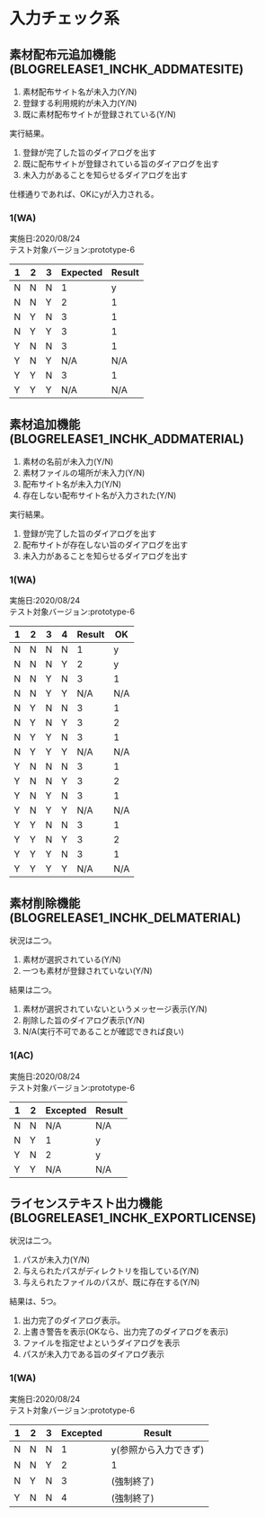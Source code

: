 # 入力チェック系
## 素材配布元追加機能(BLOGRELEASE1_INCHK_ADDMATESITE)
1. 素材配布サイト名が未入力(Y/N)
2. 登録する利用規約が未入力(Y/N)
3. 既に素材配布サイトが登録されている(Y/N)

実行結果。
1. 登録が完了した旨のダイアログを出す
2. 既に配布サイトが登録されている旨のダイアログを出す
3. 未入力があることを知らせるダイアログを出す

仕様通りであれば、OKにyが入力される。

### 1(WA)
実施日:2020/08/24  
テスト対象バージョン:prototype-6

| 1 | 2 | 3 | Expected | Result |
| - | - | - | ------ | -- |
| N | N | N | 1      |y
| N | N | Y | 2      |1
| N | Y | N | 3      |1
| N | Y | Y | 3      |1
| Y | N | N | 3      |1
| Y | N | Y | N/A    |N/A
| Y | Y | N | 3      |1
| Y | Y | Y | N/A    |N/A

## 素材追加機能(BLOGRELEASE1_INCHK_ADDMATERIAL)
1. 素材の名前が未入力(Y/N)
2. 素材ファイルの場所が未入力(Y/N)
3. 配布サイト名が未入力(Y/N)
4. 存在しない配布サイト名が入力された(Y/N)

実行結果。

1. 登録が完了した旨のダイアログを出す
2. 配布サイトが存在しない旨のダイアログを出す
3. 未入力があることを知らせるダイアログを出す

### 1(WA)
実施日:2020/08/24  
テスト対象バージョン:prototype-6

| 1 | 2 | 3 | 4 | Result | OK |
| - | - | - | - | ------ | --- |
| N | N | N | N | 1      |y
| N | N | N | Y | 2      |y
| N | N | Y | N | 3      |1
| N | N | Y | Y | N/A    |N/A
| N | Y | N | N | 3      |1
| N | Y | N | Y | 3      |2
| N | Y | Y | N | 3      |1
| N | Y | Y | Y | N/A    |N/A
| Y | N | N | N | 3      |1
| Y | N | N | Y | 3      |2
| Y | N | Y | N | 3      |1
| Y | N | Y | Y | N/A    |N/A
| Y | Y | N | N | 3      |1
| Y | Y | N | Y | 3      |2
| Y | Y | Y | N | 3      |1
| Y | Y | Y | Y | N/A    |N/A

## 素材削除機能(BLOGRELEASE1_INCHK_DELMATERIAL)
状況は二つ。  

1. 素材が選択されている(Y/N)
2. 一つも素材が登録されていない(Y/N)

結果は二つ。

1. 素材が選択されていないというメッセージ表示(Y/N)
2. 削除した旨のダイアログ表示(Y/N)
3. N/A(実行不可であることが確認できれば良い)

### 1(AC)
実施日:2020/08/24  
テスト対象バージョン:prototype-6

| 1 | 2 | Excepted | Result |
| - | - | ------ | --- |
| N | N | N/A    |N/A
| N | Y | 1      |y
| Y | N | 2      |y
| Y | Y | N/A    |N/A

## ライセンステキスト出力機能(BLOGRELEASE1_INCHK_EXPORTLICENSE)
状況は二つ。  
1. パスが未入力(Y/N)
2. 与えられたパスがディレクトリを指している(Y/N)
3. 与えられたファイルのパスが、既に存在する(Y/N)

結果は、5つ。  

1. 出力完了のダイアログ表示。
2. 上書き警告を表示(OKなら、出力完了のダイアログを表示)
3. ファイルを指定せよというダイアログを表示
4. パスが未入力である旨のダイアログ表示

### 1(WA)
実施日:2020/08/24  
テスト対象バージョン:prototype-6

| 1 | 2 | 3 | Excepted | Result |
| - | - | - | ------ | --- |
| N | N | N | 1      |y(参照から入力できず)
| N | N | Y | 2      |1
| N | Y | N | 3      |(強制終了)
| Y | N | N | 4      |(強制終了)